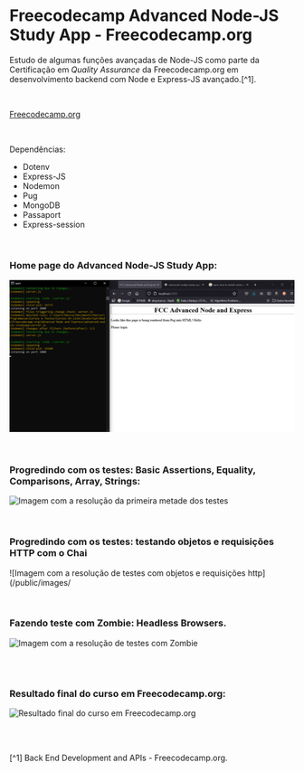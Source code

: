 # Freecodecamp Advanced Node-JS Study App - Freecodecamp.org


Estudo de algumas funções avançadas de Node-JS como parte da Certificação em <em>Quality Assurance</em> da Freecodecamp.org em desenvolvimento backend com Node e Express-JS avançado.[^1].

<br />

[Freecodecamp.org](https://www.freecodecamp.org/learn/back-end-development-and-apis/)



<br />


Dependências:

- Dotenv
- Express-JS
- Nodemon
- Pug
- MongoDB
- Passaport
- Express-session



<br />

### Home page do Advanced Node-JS Study App:           
![Imagem da Home page do Advanced Node-JS Study App](/public/images/home-page-do-advanced-nodejs-studyapp.png)





<br />

### Progredindo com os testes: Basic Assertions, Equality, Comparisons, Array, Strings:          
![Imagem com a resolução da primeira metade dos testes](/public/images/)







<br />

### Progredindo com os testes: testando objetos e requisições HTTP com o Chai              
![Imagem com a resolução de testes com objetos e requisições http](/public/images/





<br />

### Fazendo teste com Zombie: Headless Browsers.               
![Imagem com a resolução de testes com Zombie](/public/images/testes-de-integração-headless-browser-com-Zombie.png)




<br />




<br />

### Resultado final do curso em Freecodecamp.org:               
![Resultado final do curso em Freecodecamp.org](/public/images/)



<br />





<br />

[^1] Back End Development and APIs - Freecodecamp.org.






